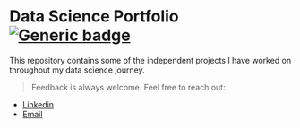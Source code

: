 
# Data Science Portfolio [![Generic badge](https://img.shields.io/badge/repo%20status-Active-green.svg)](https://shields.io/)


This repository contains some of the independent projects I have worked on throughout my data science journey. 

>Feedback is always welcome. Feel free to reach out:
- [Linkedin](https://www.linkedin.com/in/shylanott)
- [Email](mailto:shyla.nott@gmail.com)